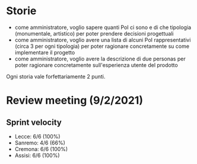 # Storie

- come amministratore, voglio sapere quanti PoI ci sono e di che tipologia (monumentale, artistico) per poter prendere decisioni progettuali
- come amministratore, voglio avere una lista di alcuni PoI rappresentativi (circa 3 per ogni tipologia) per poter ragionare concretamente su come implementare il progetto
- come amministratore, voglio avere la descrizione di due personas per poter ragionare concretamente sull'esperienza utente del prodotto

Ogni storia vale forfettariamente 2 punti.

# Review meeting (9/2/2021)

## Sprint velocity
- Lecce: 6/6 (100%)
- Sanremo: 4/6 (66%)
- Cremona: 6/6 (100%)
- Assisi: 6/6 (100%)

